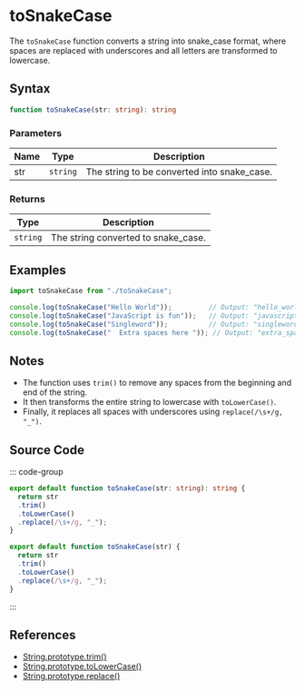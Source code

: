 # toSnakeCase

The `toSnakeCase` function converts a string into snake_case format, where spaces are replaced with underscores and all letters are transformed to lowercase.

## Syntax

```typescript
function toSnakeCase(str: string): string
```

### Parameters

| Name  | Type     | Description                                          |
|-------|----------|----------------------------------------------------|
| str   | `string` | The string to be converted into snake_case.        |

### Returns

| Type    | Description                                      |
|---------|------------------------------------------------|
| `string` | The string converted to snake_case.             |

## Examples

```typescript
import toSnakeCase from "./toSnakeCase";

console.log(toSnakeCase("Hello World"));         // Output: "hello_world"
console.log(toSnakeCase("JavaScript is fun"));   // Output: "javascript_is_fun"
console.log(toSnakeCase("Singleword"));          // Output: "singleword"
console.log(toSnakeCase("  Extra spaces here ")); // Output: "extra_spaces_here"
```

## Notes

- The function uses `trim()` to remove any spaces from the beginning and end of the string.
- It then transforms the entire string to lowercase with `toLowerCase()`.
- Finally, it replaces all spaces with underscores using `replace(/\s+/g, "_")`.

## Source Code

::: code-group
```typescript
export default function toSnakeCase(str: string): string {
  return str
  .trim()
  .toLowerCase()
  .replace(/\s+/g, "_");
}
```

```javascript
export default function toSnakeCase(str) {
  return str
  .trim()
  .toLowerCase()
  .replace(/\s+/g, "_");
}
```
::: 

## References

- [String.prototype.trim()](https://developer.mozilla.org/en-US/docs/Web/JavaScript/Reference/Global_Objects/String/trim)
- [String.prototype.toLowerCase()](https://developer.mozilla.org/en-US/docs/Web/JavaScript/Reference/Global_Objects/String/toLowerCase)
- [String.prototype.replace()](https://developer.mozilla.org/en-US/docs/Web/JavaScript/Reference/Global_Objects/String/replace)